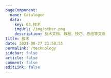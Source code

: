 ```yaml
---
pageComponent: 
  name: Catalogue
  data: 
    key: 03.技术
    imgUrl: /img/other.png
    description: 技术文档、教程、技巧、总结等文章
title: 技术
date: 2021-08-27 21:50:55
permalink: /technology
sidebar: false
article: false
comment: false
editLink: false
---
```

